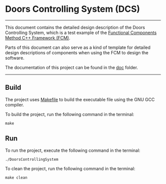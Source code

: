 # Doors Controlling System (DCS)
---
This document contains the detailed design description of the Doors Controlling System, which is a test example of the [Functional Components Method C++ Framework (FCM)](https://github.com/computerguided/FCM).

Parts of this document can also serve as a kind of template for detailed design descriptions of components when using the FCM to design the software.

The documentation of this project can be found in the [doc](./doc/README.md) folder.

---

## Build

The project uses [Makefile](Makefile) to build the executable file using the GNU GCC compiler.

To build the project, run the following command in the terminal:

```
make
```

## Run

To run the project, execute the following command in the terminal:

```
./DoorsControllingSystem
```

To clean the project, run the following command in the terminal:

```
make clean
```
